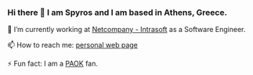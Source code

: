 ### Hi there 👋 I am Spyros and I am based in Athens, Greece.

🔭 I’m currently working at [Netcompany - Intrasoft](https://www.netcompany-intrasoft.com/) as a Software Engineer.

📫 How to reach me: [personal web page](srokopan.github.io)

⚡ Fun fact: I am a [PAOK](https://el.wikipedia.org/wiki/%CE%A0%CE%B1%CE%BD%CE%B8%CE%B5%CF%83%CF%83%CE%B1%CE%BB%CE%BF%CE%BD%CE%AF%CE%BA%CE%B5%CE%B9%CE%BF%CF%82_%CE%91%CE%B8%CE%BB%CE%B7%CF%84%CE%B9%CE%BA%CF%8C%CF%82_%CE%8C%CE%BC%CE%B9%CE%BB%CE%BF%CF%82_%CE%9A%CF%89%CE%BD%CF%83%CF%84%CE%B1%CE%BD%CF%84%CE%B9%CE%BD%CE%BF%CF%85%CF%80%CE%BF%CE%BB%CE%B9%CF%84%CF%8E%CE%BD) fan.


<!--
**srokopan/srokopan** is a ✨ _special_ ✨ repository because its `README.md` (this file) appears on your GitHub profile.

Here are some ideas to get you started:

- 🔭 I’m currently working on ...
- 🌱 I’m currently learning ...
- 👯 I’m looking to collaborate on ...
- 🤔 I’m looking for help with ...
- 💬 Ask me about ...
- 📫 How to reach me: ...
- 😄 Pronouns: ...
- ⚡ Fun fact: ...
-->
